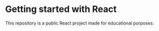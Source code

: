 # Getting started with React
This repository is a public React project made for educational purposes.